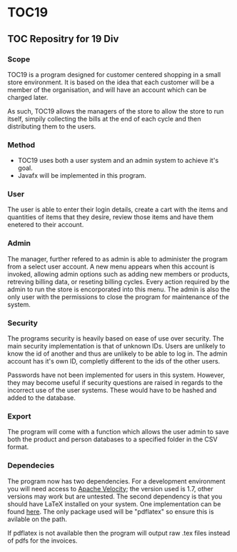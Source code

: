 TOC19
=====

TOC Repositry for 19 Div
---

### Scope

TOC19 is a program designed for customer centered shopping in a small store environment. It is based on the idea that each customer will be a member of the organisation, and will have an account which can be charged later. 

As such, TOC19 allows the managers of the store to allow the store to run itself, simpily collecting the bills at the end of each cycle and then distributing them to the users. 

### Method

* TOC19 uses both a user system and an admin system to achieve it's goal. 
* Javafx will be implemented in this program. 

### User

The user is able to enter their login details, create a cart with the items and quantities of items that they desire,
review those items and have them enetered to their account. 
	
### Admin

The manager, further refered to as admin is able to administer the program from a select user account. A new menu
appears when this account is invoked, allowing admin options such as adding new members or products, retreving billing
data, or reseting billing cycles. Every action required by the admin to run the store is encorporated into this menu. 
The admin is also the only user with the permissions to close the program for maintenance of the system. 
	
	
### Security

The programs security is heavily based on ease of use over security. The main security implementation is that of unknown
IDs. Users are unlikely to know the id of another and thus are unlikely to be able to log in. 
The admin account has it's own ID, completly different to the ids of the other users. 

Passwords have not been implemented for users in this system. However, they may become useful if security questions are raised in
regards to the incorrect use of the user systems. These would have to be hashed and added to the database. 

### Export

The program will come with a function which allows the user admin to save both the product and person databases to a specified folder in the CSV format.


### Dependecies

The program now has two dependencies. For a development environment you will need access to [Apache Velocity](http://velocity.apache.org/); the version used is 1.7, other versions may work but are untested. The second dependency is that you should have LaTeX installed on your system. One implementation can be found [here](https://www.tug.org/texlive/). The only
 package used will be "pdflatex" so ensure this is avilable on the path.

 If pdflatex is not available then the program will output raw .tex files instead of pdfs for the invoices.
                                                                                    